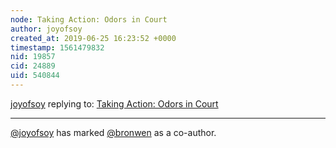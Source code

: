 ```yaml
---
node: Taking Action: Odors in Court
author: joyofsoy
created_at: 2019-06-25 16:23:52 +0000
timestamp: 1561479832
nid: 19857
cid: 24889
uid: 540844
---
```




[joyofsoy](../profile/joyofsoy) replying to: [Taking Action: Odors in Court](../notes/joyofsoy/06-25-2019/taking-action-odors-in-court)

----
 [@joyofsoy](/profile/joyofsoy) has marked [@bronwen](/profile/bronwen) as a co-author. 